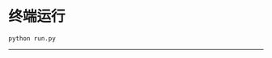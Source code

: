 # 终端运行

```shell
python run.py
```
**********************************************************************************************************************************************************************************************************************************************************************************************************************************************************************************************************************************************************************************************************************************************************************************************************************************************************************************************************************************************************************************************************************************************************************************